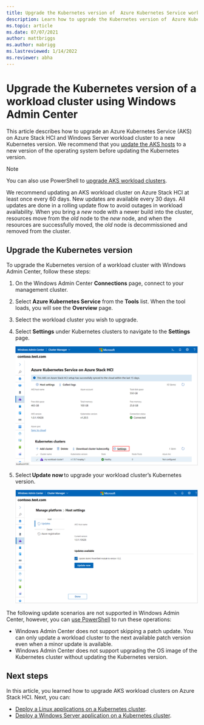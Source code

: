 ```yaml
---
title: Upgrade the Kubernetes version of  Azure Kubernetes Service workload clusters with Windows Admin Center
description: Learn how to upgrade the Kubernetes version of  Azure Kubernetes Service workload clusters on Azure Stack HCI using Windows Admin Center
ms.topic: article
ms.date: 07/07/2021
author: mattbriggs
ms.author: mabrigg 
ms.lastreviewed: 1/14/2022
ms.reviewer: abha
---
```


# Upgrade the Kubernetes version of a workload cluster using Windows Admin Center

This article describes how to upgrade an Azure Kubernetes Service (AKS) on Azure Stack HCI and Windows Server workload cluster to a new Kubernetes version. We recommend that you [update the AKS hosts](update-akshci-host-windows-admin-center.md) to a new version of the operating system before updating the Kubernetes version.

> [!NOTE]
> You can also use PowerShell to [upgrade AKS workload clusters](upgrade.md).

We recommend updating an AKS workload cluster on Azure Stack HCI at least once every 60 days. New updates are available every 30 days. All updates are done in a rolling update flow to avoid outages in workload availability. When you bring a _new_ node with a newer build into the cluster, resources move from the _old_ node to the _new_ node, and when the resources are successfully moved, the _old_ node is decommissioned and removed from the cluster.

## Upgrade the Kubernetes version

To upgrade the Kubernetes version of a workload cluster with Windows Admin Center, follow these steps: 

1. On the Windows Admin Center **Connections** page, connect to your management cluster.
2. Select **Azure Kubernetes Service** from the **Tools** list. When the tool loads, you will see the **Overview** page.
3. Select the workload cluster you wish to upgrade.
4. Select **Settings** under Kubernetes clusters to navigate to the **Settings** page. 
   
   [ ![Illustrates the Setting option for Kubernetes clusters.](./media/wac-kubernetes-upgrade/kubernetes-upgrade-settings.png) ](./media/wac-kubernetes-upgrade/kubernetes-upgrade-settings.png#lightbox)
   
5. Select **Update now** to upgrade your workload cluster’s Kubernetes version. 
   
   [ ![Illustrates the Update now button on the Host setting page.](./media/wac-kubernetes-upgrade/kubernetes-cluster-update-now.png) ](./media/wac-kubernetes-upgrade/kubernetes-cluster-update-now.png#lightbox)

The following update scenarios are not supported in Windows Admin Center, however, you can [use PowerShell](upgrade.md) to run these operations: 

- Windows Admin Center does not support skipping a patch update. You can only update a workload cluster to the next available patch version even when a minor update is available.  
- Windows Admin Center does not support upgrading the OS image of the Kubernetes cluster without updating the Kubernetes version.

## Next steps

In this article, you learned how to upgrade AKS workload clusters on Azure Stack HCI. Next, you can:
- [Deploy a Linux applications on a Kubernetes cluster](./deploy-linux-application.md).
- [Deploy a Windows Server application on a Kubernetes cluster](./deploy-windows-application.md).
